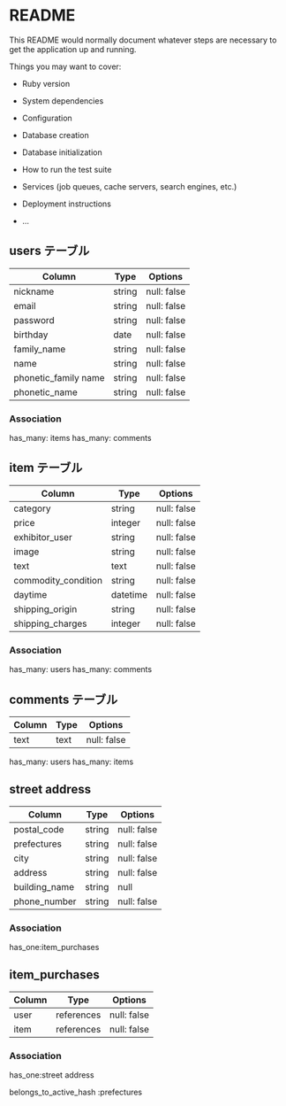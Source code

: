 # README

This README would normally document whatever steps are necessary to get the
application up and running.

Things you may want to cover:

* Ruby version

* System dependencies

* Configuration

* Database creation

* Database initialization

* How to run the test suite

* Services (job queues, cache servers, search engines, etc.)

* Deployment instructions

* ...
## users テーブル
| Column   | Type   | Options     |
| -------- | ------ | ----------- |
| nickname | string | null: false |
| email    | string | null: false |
| password | string | null: false |
| birthday | date   | null: false |
| family_name | string | null: false |
| name     | string | null: false |
| phonetic_family name | string | null: false |
| phonetic_name | string | null: false |

### Association
has_many: items
has_many: comments

## item テーブル
| Column | Type   | Options     |
| -------- | ------ | ----------- |
|category             | string | null: false |
|price                | integer| null: false |
| exhibitor_user      | string | null: false |
| image               | string | null: false |
| text                | text   | null: false |
| commodity_condition | string | null: false |
| daytime             | datetime | null: false |
| shipping_origin     | string | null: false |
| shipping_charges    | integer | null: false |

### Association
has_many: users
has_many: comments

## comments テーブル
| Column | Type   | Options     |
| --------| ------ | ----------- |
| text     | text      | null: false |

has_many: users
has_many: items

## street address
| Column | Type   | Options     |
| --------| ------ | ----------- |
| postal_code      | string | null: false |
| prefectures | string | null: false |
| city             | string | null: false |
| address          | string | null: false |
| building_name    | string | null |
| phone_number     | string | null: false |
### Association
has_one:item_purchases

## item_purchases
| Column | Type   | Options     |
| --------| ------ | ----------- |
| user     | references| null: false |
| item     | references| null: false |
### Association
has_one:street address

belongs_to_active_hash :prefectures

